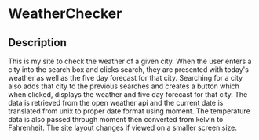 # WeatherChecker

## Description
This is my site to check the weather of a given city. When the user enters a city into the search box and clicks search, they are presented with today's weather as well as the five day forecast for that city. Searching for a city also adds that city to the previous searches and creates a button which when clicked, displays the weather and five day forecast for that city. The data is retrieved from the open weather api and the current date is translated from unix to proper date format using moment. The temperature data is also passed through moment then converted from kelvin to Fahrenheit. The site layout changes if viewed on a smaller screen size. 